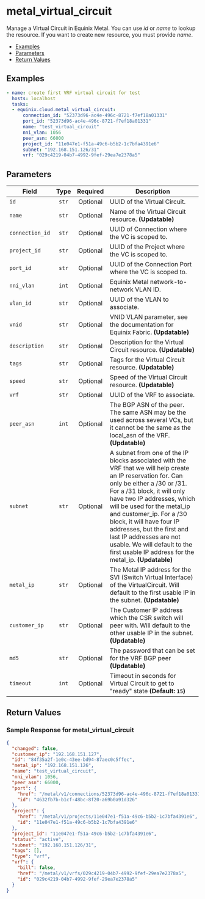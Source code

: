 # metal_virtual_circuit

Manage a Virtual Circuit in Equinix Metal. You can use *id* or *name* to lookup the resource. If you want to create new resource, you must provide *name*.


- [Examples](#examples)
- [Parameters](#parameters)
- [Return Values](#return-values)

## Examples

```yaml
- name: create first VRF virtual circuit for test
  hosts: localhost
  tasks:
  - equinix.cloud.metal_virtual_circuit:
      connection_id: "52373d96-ac4e-496c-8721-f7ef18a01331"
      port_id: "52373d96-ac4e-496c-8721-f7ef18a01331"
      name: "test_virtual_circuit"
      nni_vlan: 1056
      peer_asn: 66000
      project_id: "11e047e1-f51a-49c6-b5b2-1c7bfa4391e6"
      subnet: "192.168.151.126/31"
      vrf: "029c4219-04b7-4992-9fef-29ea7e2378a5"

```










## Parameters

| Field     | Type | Required | Description                                                                  |
|-----------|------|----------|------------------------------------------------------------------------------|
| `id` | <center>`str`</center> | <center>Optional</center> | UUID of the Virtual Circuit.   |
| `name` | <center>`str`</center> | <center>Optional</center> | Name of the Virtual Circuit resource.  **(Updatable)** |
| `connection_id` | <center>`str`</center> | <center>Optional</center> | UUID of Connection where the VC is scoped to.   |
| `project_id` | <center>`str`</center> | <center>Optional</center> | UUID of the Project where the VC is scoped to.   |
| `port_id` | <center>`str`</center> | <center>Optional</center> | UUID of the Connection Port where the VC is scoped to.   |
| `nni_vlan` | <center>`int`</center> | <center>Optional</center> | Equinix Metal network-to-network VLAN ID.   |
| `vlan_id` | <center>`str`</center> | <center>Optional</center> | UUID of the VLAN to associate.   |
| `vnid` | <center>`str`</center> | <center>Optional</center> | VNID VLAN parameter, see the documentation for Equinix Fabric.  **(Updatable)** |
| `description` | <center>`str`</center> | <center>Optional</center> | Description for the Virtual Circuit resource.  **(Updatable)** |
| `tags` | <center>`str`</center> | <center>Optional</center> | Tags for the Virtual Circuit resource.  **(Updatable)** |
| `speed` | <center>`str`</center> | <center>Optional</center> | Speed of the Virtual Circuit resource.  **(Updatable)** |
| `vrf` | <center>`str`</center> | <center>Optional</center> | UUID of the VRF to associate.   |
| `peer_asn` | <center>`int`</center> | <center>Optional</center> | The BGP ASN of the peer. The same ASN may be the used across several VCs, but it cannot be the same as the local_asn of the VRF.  **(Updatable)** |
| `subnet` | <center>`str`</center> | <center>Optional</center> | A subnet from one of the IP blocks associated with the VRF that we will help create an IP reservation for. Can only be either a /30 or /31. For a /31 block, it will only have two IP addresses, which will be used for the metal_ip and customer_ip. For a /30 block, it will have four IP addresses, but the first and last IP addresses are not usable. We will default to the first usable IP address for the metal_ip.  **(Updatable)** |
| `metal_ip` | <center>`str`</center> | <center>Optional</center> | The Metal IP address for the SVI (Switch Virtual Interface) of the VirtualCircuit. Will default to the first usable IP in the subnet.  **(Updatable)** |
| `customer_ip` | <center>`str`</center> | <center>Optional</center> | The Customer IP address which the CSR switch will peer with. Will default to the other usable IP in the subnet.  **(Updatable)** |
| `md5` | <center>`str`</center> | <center>Optional</center> | The password that can be set for the VRF BGP peer  **(Updatable)** |
| `timeout` | <center>`int`</center> | <center>Optional</center> | Timeout in seconds for Virtual Circuit to get to "ready" state  **(Default: `15`)** |






## Return Values



### Sample Response for metal_virtual_circuit
```json
{
  "changed": false,
  "customer_ip": "192.168.151.127",
  "id": "84f35a2f-1e0c-43ee-bd94-87aec0c5ffec",
  "metal_ip": "192.168.151.126",
  "name": "test_virtual_circuit",
  "nni_vlan": 1056,
  "peer_asn": 66000,
  "port": {
    "href": "/metal/v1/connections/52373d96-ac4e-496c-8721-f7ef18a01331/ports/52373d96-ac4e-496c-8721-f7ef18a01331",
    "id": "4632fb7b-b1cf-48bc-8f20-a69b0a91d326"
  },
  "project": {
    "href": "/metal/v1/projects/11e047e1-f51a-49c6-b5b2-1c7bfa4391e6",
    "id": "11e047e1-f51a-49c6-b5b2-1c7bfa4391e6"
  },
  "project_id": "11e047e1-f51a-49c6-b5b2-1c7bfa4391e6",
  "status": "active",
  "subnet": "192.168.151.126/31",
  "tags": [],
  "type": "vrf",
  "vrf": {
    "bill": false,
    "href": "/metal/v1/vrfs/029c4219-04b7-4992-9fef-29ea7e2378a5",
    "id": "029c4219-04b7-4992-9fef-29ea7e2378a5"
  }
}
```


